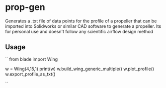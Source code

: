 # prop-gen
Generates a .txt file of data points for the profile of a propeller that can be imported into Solidworks or similar CAD software to generate a propeller. Its for personal use and doesn't follow any scientific airflow design method

## Usage

``
from blade import Wing

w = Wing(4,15,1)
print(w)
w.build_wing_generic_multiple()
w.plot_profile()
w.export_profile_as_txt()

``



